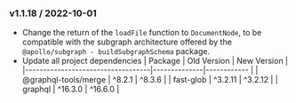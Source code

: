 ### v1.1.18 / 2022-10-01

* Change the return of the `loadFile` function to `DocumentNode`, to be compatible with the subgraph architecture offered by the `@apollo/subgraph - buildSubgraphSchema` package.
* Update all project dependencies
  | Package                           | Old Version  | New Version |
  |-----------------------------------|--------------|------------ |
  | @graphql-tools/merge              |   ^8.2.1     |   ^8.3.6    |
  | fast-glob                         |   ^3.2.11    |   ^3.2.12   |
  | graphql                           |   ^16.3.0    |   ^16.6.0   |
